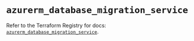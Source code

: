 # `azurerm_database_migration_service`

Refer to the Terraform Registry for docs: [`azurerm_database_migration_service`](https://registry.terraform.io/providers/hashicorp/azurerm/3.109.0/docs/resources/database_migration_service).
